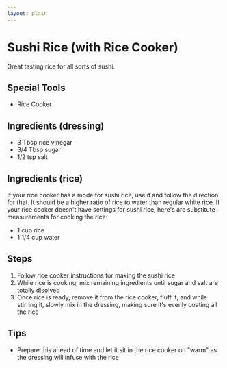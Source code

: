 ```yaml
---
layout: plain
---
```


# Sushi Rice (with Rice Cooker)
Great tasting rice for all sorts of sushi.


## Special Tools
* Rice Cooker


## Ingredients (dressing)
* 3 Tbsp rice vinegar
* 3/4 Tbsp sugar
* 1/2 tsp salt


## Ingredients (rice)
If your rice cooker has a mode for sushi rice, use it and follow the direction for that. It should be a higher ratio of rice to water than regular white rice. If your rice cooker doesn't have settings for sushi rice, here's are substitute measurements for cooking the rice:

* 1 cup rice
* 1 1/4 cup water


## Steps

1. Follow rice cooker instructions for making the sushi rice
1. While rice is cooking, mix remaining ingredients until sugar and salt are totally disolved
1. Once rice is ready, remove it from the rice cooker, fluff it, and while stirring it, slowly mix in the dressing, making sure it's evenly coating all the rice


## Tips
* Prepare this ahead of time and let it sit in the rice cooker on "warm" as the dressing will infuse with the rice
